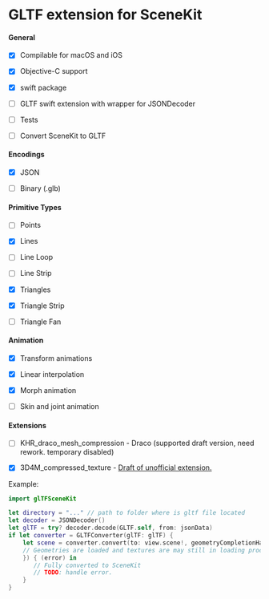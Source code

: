 # GLTF extension for SceneKit

#### General
 - [X] Compilable for macOS and iOS
 - [X] Objective-C support
 - [X] swift package
 - [ ] GLTF swift extension with wrapper for JSONDecoder
 - [ ] Tests
 - [ ] Convert SceneKit to GLTF
 
 
#### Encodings
 - [X] JSON
 - [ ] Binary (.glb)
 
 
#### Primitive Types
 - [ ] Points
 - [x] Lines
 - [ ] Line Loop
 - [ ] Line Strip
 - [x] Triangles
 - [x] Triangle Strip
 - [ ] Triangle Fan


#### Animation
- [X] Transform animations
- [X] Linear interpolation
- [X] Morph animation
- [ ] Skin and joint animation


#### Extensions 
 - [ ] KHR_draco_mesh_compression - Draco (supported draft version, need rework. temporary disabled)
 - [X] 3D4M_compressed_texture - [Draft of unofficial extension.](https://github.com/sakrist/glTF/tree/extensions/compressed_texture/extensions/2.0/Vendor/3D4M_compressed_texture)  
 

Example:
```swift
import glTFSceneKit

let directory = "..." // path to folder where is gltf file located
let decoder = JSONDecoder()
let glTF = try? decoder.decode(GLTF.self, from: jsonData)
if let converter = GLTFConverter(glTF: glTF) {
    let scene = converter.convert(to: view.scene!, geometryCompletionHandler: { 
    // Geometries are loaded and textures are may still in loading process.
    }) { (error) in
       // Fully converted to SceneKit
       // TODO: handle error.
    }
}
```
